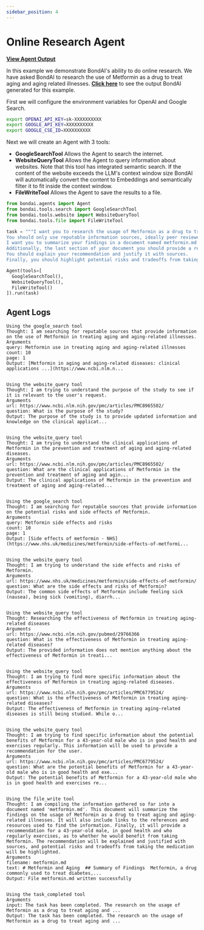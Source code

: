 ```yaml
---
sidebar_position: 4
---
```


# Online Research Agent

**[View Agent Output](./metformin-research)**

In this example we demonstrate BondAI's ability to do online research. We have asked BondAI to research the use of Metformin as a drug to treat aging and aging related illnesses. **[Click here](metformin-research)** to see the output BondAI generated for this example.

First we will configure the environment variables for OpenAI and Google Search.

```bash
export OPENAI_API_KEY=sk-XXXXXXXXXX
export GOOGLE_API_KEY=XXXXXXXXXX
export GOOGLE_CSE_ID=XXXXXXXXXX
```

Next we will create an Agent with 3 tools:
- **GoogleSearchTool** Allows the Agent to search the internet.
- **WebsiteQueryTool** Allows the Agent to query information about websites. Note that this tool has integrated semantic search. If the content of the website exceeds the LLM's context window size BondAI will automatically convert the content to Embeddings and semantically filter it to fit inside the context window.
- **FileWriteTool** Allows the Agent to save the results to a file.

```python
from bondai.agents import Agent
from bondai.tools.search import GoogleSearchTool
from bondai.tools.website import WebsiteQueryTool
from bondai.tools.file import FileWriteTool

task = """I want you to research the usage of Metformin as a drug to treat aging and aging related illness. 
You should only use reputable information sources, ideally peer reviewed scientific studies. 
I want you to summarize your findings in a document named metformin.md and includes links to reference and resources you used to find the information. 
Additionally, the last section of your document you should provide a recommendation for a 43 year old male, in good health and who regularly exercises as to whether he would benefit from taking Metformin. 
You should explain your recommendation and justify it with sources. 
Finally, you should highlight potential risks and tradeoffs from taking the medication."""

Agent(tools=[
  GoogleSearchTool(),
  WebsiteQueryTool(),
  FileWriteTool()
]).run(task)
```

## Agent Logs

```
Using the google_search tool
Thought: I am searching for reputable sources that provide information on the use of Metformin in treating aging and aging-related illnesses.
Arguments
query: Metformin use in treating aging and aging-related illnesses
count: 10
page: 1
Output: [Metformin in aging and aging-related diseases: clinical applications ...](https://www.ncbi.nlm.n...


Using the website_query tool
Thought: I am trying to understand the purpose of the study to see if it is relevant to the user's request.
Arguments
url: https://www.ncbi.nlm.nih.gov/pmc/articles/PMC8965502/
question: What is the purpose of the study?
Output: The purpose of the study is to provide updated information and knowledge on the clinical applicat...


Using the website_query tool
Thought: I am trying to understand the clinical applications of Metformin in the prevention and treatment of aging and aging-related diseases.
Arguments
url: https://www.ncbi.nlm.nih.gov/pmc/articles/PMC8965502/
question: What are the clinical applications of Metformin in the prevention and treatment of aging and agin...
Output: The clinical applications of Metformin in the prevention and treatment of aging and aging-related...


Using the google_search tool
Thought: I am searching for reputable sources that provide information on the potential risks and side effects of Metformin.
Arguments
query: Metformin side effects and risks
count: 10
page: 1
Output: [Side effects of metformin - NHS](https://www.nhs.uk/medicines/metformin/side-effects-of-metformi...


Using the website_query tool
Thought: I am trying to understand the side effects and risks of Metformin.
Arguments
url: https://www.nhs.uk/medicines/metformin/side-effects-of-metformin/
question: What are the side effects and risks of Metformin?
Output: The common side effects of Metformin include feeling sick (nausea), being sick (vomiting), diarrh...


Using the website_query tool
Thought: Researching the effectiveness of Metformin in treating aging-related diseases
Arguments
url: https://www.ncbi.nlm.nih.gov/pubmed/29766366
question: What is the effectiveness of Metformin in treating aging-related diseases?
Output: The provided information does not mention anything about the effectiveness of Metformin in treati...


Using the website_query tool
Thought: I am trying to find more specific information about the effectiveness of Metformin in treating aging-related diseases.
Arguments
url: https://www.ncbi.nlm.nih.gov/pmc/articles/PMC6779524/
question: What is the effectiveness of Metformin in treating aging-related diseases?
Output: The effectiveness of Metformin in treating aging-related diseases is still being studied. While o...


Using the website_query tool
Thought: I am trying to find specific information about the potential benefits of Metformin for a 43-year-old male who is in good health and exercises regularly. This information will be used to provide a recommendation for the user.
Arguments
url: https://www.ncbi.nlm.nih.gov/pmc/articles/PMC6779524/
question: What are the potential benefits of Metformin for a 43-year-old male who is in good health and exe...
Output: The potential benefits of Metformin for a 43-year-old male who is in good health and exercises re...


Using the file_write tool
Thought: I am compiling the information gathered so far into a document named 'metformin.md'. This document will summarize the findings on the usage of Metformin as a drug to treat aging and aging-related illnesses. It will also include links to the references and resources used to find the information. Finally, it will provide a recommendation for a 43-year-old male, in good health and who regularly exercises, as to whether he would benefit from taking Metformin. The recommendation will be explained and justified with sources, and potential risks and tradeoffs from taking the medication will be highlighted.
Arguments
filename: metformin.md
text: # Metformin and Aging  ## Summary of Findings  Metformin, a drug commonly used to treat diabetes,...
Output: File metformin.md written successfully


Using the task_completed tool
Arguments
input: The task has been completed. The research on the usage of Metformin as a drug to treat aging and ...
Output: The task has been completed. The research on the usage of Metformin as a drug to treat aging and ...
```